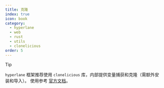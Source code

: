 ```yaml
---
title: 克隆
index: true
icon: book
category:
  - hyperlane
  - web
  - rust
  - utils
  - clonelicious
order: 5
---
```


<Share colorful />

> [!tip]
>
> `hyperlane` 框架推荐使用 `clonelicious` 库，内部提供变量捕获和克隆（需额外安装和导入）。
> 使用参考 [官方文档](../../clonelicious/README.md)。

<Bottom />
